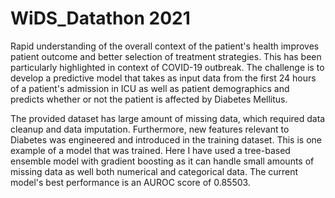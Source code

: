 # WiDS_Datathon 2021

Rapid understanding of the overall context of the patient's health improves patient outcome and better selection of treatment strategies. This has been particularly highlighted in context of COVID-19 outbreak. The challenge is to develop a predictive model that takes as input data from the first 24 hours of a patient's admission in ICU as well as patient demographics and predicts whether or not the patient is affected by Diabetes Mellitus. 

The provided dataset has large amount of missing data, which required data cleanup and data imputation. Furthermore, new features relevant to Diabetes was engineered and introduced in the training dataset. This is one example of a model that was trained. Here I have used a tree-based ensemble model with gradient boosting as it can handle small amounts of missing data as well both numerical and categorical data. The current model's best performance is an AUROC score of 0.85503. 
